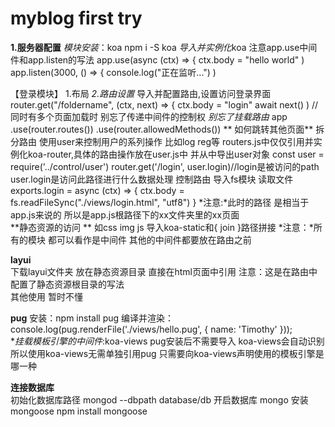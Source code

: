 # myblog first try
**1.服务器配置**
    *模块安装*：koa 
        npm i -S koa
    *导入并实例化*koa 注意app.use中间件和app.listen的写法
        app.use(async (ctx) => {
            ctx.body = "hello world"
        )
        app.listen(3000, () => {
            console.log("正在监听...")
        )    

【登录模块】
    1.布局
    *2.路由设置*
        导入并配置路由,设置访问登录界面
            router.get("/foldername", (ctx, next) => {
                ctx.body = "login"
                await next()
            ) //同时有多个页面加载时 别忘了传递中间件的控制权
        _别忘了挂载路由_
            app
                .use(router.routes())
                .use(router.allowedMethods())
       ** 如何跳转其他页面**
           拆分路由
                使用user来控制用户的系列操作 比如log reg等
                routers.js中仅仅引用并实例化koa-router,具体的路由操作放在user.js中 并从中导出user对象 
                    const user = require('../control/user')
                    router.get('/login', user.login)//login是被访问的path user.login是访问此路径进行什么数据处理
          控制路由
            导入fs模块 读取文件
                exports.login = async (ctx) => {
    ctx.body = fs.readFileSync("./views/login.html", "utf8")
}
        *注意:*此时的路径 是相当于app.js来说的 所以是app.js根路径下的xx文件夹里的xx页面    
      **静态资源的访问 ** 如css img js
          导入koa-static和{ join }路径拼接
          *注意：*所有的模块 都可以看作是中间件 其他的中间件都要放在路由之前
          
          
**layui**          
    下载layui文件夹 放在静态资源目录 直接在html页面中引用
        <link rel="stylesheet" href="./layui/css/layui.css">
        <script src="./layui/layui.js"></script> 
        注意：这是在路由中配置了静态资源根目录的写法       
     其他使用 暂时不懂
     
**pug**
    安装：npm install pug 
    编译并渲染：
        console.log(pug.renderFile('./views/hello.pug', {
            name: 'Timothy'
      }));     
    **挂载模板引擎的中间件*:koa-views
        pug安装后不需要导入 koa-views会自动识别
        所以使用koa-views无需单独引用pug 只需要向koa-views声明使用的模板引擎是哪一种  
        
**连接数据库**       
    初始化数据库路径
        mongod --dbpath database/db
    开启数据库
        mongo
    安装mongoose
        npm install mongoose 
                            

        
        
       
        
       
            
            